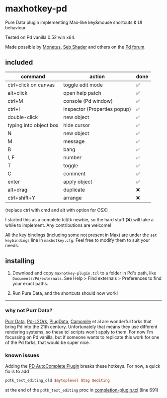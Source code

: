 # maxhotkey-pd
 Pure Data plugin implementing Max-like key&mouse shortcuts & UI behaviour.

 Tested on Pd vanilla 0.52 win x64. 
 
 Made possible by [Monetus](https://github.com/monetus), [Seb Shader](https://github.com/sebshader) and others on the [Pd forum](https://forum.pdpatchrepo.info/topic/13810/a-gui-plugin-adding-max-hotkeys-and-ui-feel-to-pd-vanilla).

## included

| command | action | done |
|---------|--------|------|
| ctrl+click on canvas | toggle edit mode | ✅ | 
| alt+click | open help patch | ✅ |
| ctrl+M | console (Pd window) | ✅ |
| ctrl+I | inspector (Properties popup) | ✅ |
| double-click | new object | ✅ |
| typing into object box | hide cursor | ✅ |
| N | new object | ✅ |
| M | message | ✅ |
| B | bang | ✅ |
| I, F | number | ✅ |
| T | toggle | ✅ |
| C | comment | ✅ |
| enter | apply object | ✅ |
| alt+drag | duplicate | ❌ |
| ctrl+shift+Y | arrange | ❌ |

(replace ctrl with cmd and alt with option for OSX)

I started this as a complete tcl/tk newbie, so the hard stuff (❌) will take a while to implement. Any contributions are welcome!

All the key bindings (including some not present in Max) are under the `set keybindings` line in `maxhotkey.cfg`. Feel free to modify them to suit your needs.

## installing

1. Download and copy `maxhotkey-plugin.tcl` to a folder in Pd's path, like ```Documents/Pd/externals```. See Help > Find externals > Preferences to find your exact paths.

2. Run Pure Data, and the shortcuts should now work!

---

### why not Purr Data?

[Purr Data](https://www.purrdata.net/), [Pd-L2Ork](https://puredata.info/downloads/Pd-L2Ork), [PlugData](https://github.com/timothyschoen/PlugData), [Camomile](https://github.com/pierreguillot/Camomile) et al are wonderful forks that bring Pd into the 21th century. Unfortunately that means they use different rendering systems, so these tcl scripts won't apply to them. For now I'm focussing on Pd vanilla, but if someone wants to replicate this work for one of the Pd forks, that would be super nice.

### known issues

Adding the [PD AutoComplete Plugin](https://github.com/HenriAugusto/completion-plugin) breaks these hotkeys. For now, a quick fix is to add 
```tcl
pdtk_text_editing_old $mytoplevel $tag $editing
``` 
at the end of the `pdtk_text_editing` proc in [completion-plugin.tcl](https://github.com/HenriAugusto/completion-plugin/blob/master/completion-plugin.tcl) (line 691)
